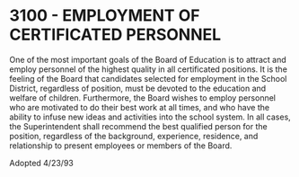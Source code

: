 3100 - EMPLOYMENT OF CERTIFICATED PERSONNEL
===========================================

One of the most important goals of the Board of Education is to attract
and employ personnel of the highest quality in all certificated
positions. It is the feeling of the Board that candidates selected for
employment in the School District, regardless of position, must be
devoted to the education and welfare of children. Furthermore, the Board
wishes to employ personnel who are motivated to do their best work at
all times, and who have the ability to infuse new ideas and activities
into the school system. In all cases, the Superintendent shall recommend
the best qualified person for the position, regardless of the
background, experience, residence, and relationship to present employees
or members of the Board.

Adopted 4/23/93
